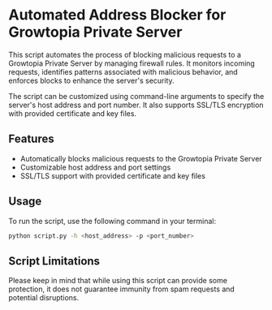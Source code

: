 # Automated Address Blocker for Growtopia Private Server

This script automates the process of blocking malicious requests to a Growtopia Private Server by managing firewall rules. It monitors incoming requests, identifies patterns associated with malicious behavior, and enforces blocks to enhance the server's security.

The script can be customized using command-line arguments to specify the server's host address and port number. It also supports SSL/TLS encryption with provided certificate and key files.

## Features

- Automatically blocks malicious requests to the Growtopia Private Server
- Customizable host address and port settings
- SSL/TLS support with provided certificate and key files

## Usage

To run the script, use the following command in your terminal:

```bash
python script.py -h <host_address> -p <port_number>
```
## Script Limitations

Please keep in mind that while using this script can provide some protection, it does not guarantee immunity from spam requests and potential disruptions.